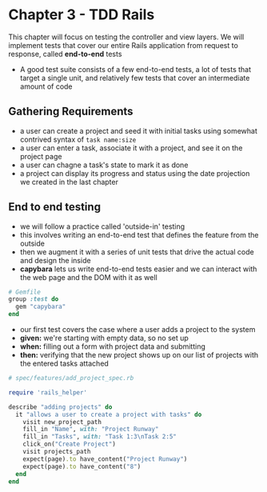 # Chapter 3 - TDD Rails
This chapter will focus on testing the controller and view layers. We will implement tests that cover our entire Rails application from request to response, called __end-to-end__ tests

* A good test suite consists of a few end-to-end tests, a lot of tests that target a single unit, and relatively few tests that cover an intermediate amount of code

## Gathering Requirements
* a user can create a project and seed it with initial tasks using somewhat contrived syntax of `task name:size`
* a user can enter a task, associate it with a project, and see it on the project page
* a user can chagne a task's state to mark it as done
* a project can display its progress and status using the date projection we created in the last chapter

## End to end testing
* we will follow a practice called 'outside-in' testing
* this involves writing an end-to-end test that defines the feature from the outside
* then we augment it with a series of unit tests that drive the actual code and design the inside
* __capybara__ lets us write end-to-end tests easier and we can interact with the web page and the DOM with it as well

```ruby
# Gemfile
group :test do
  gem "capybara"
end
```

* our first test covers the case where a user adds a project to the system
* __given:__ we're starting with empty data, so no set up
* __when:__ filling out a form with project data and submitting
* __then:__ verifying that the new project shows up on our list of projects with the entered tasks attached

```ruby
# spec/features/add_project_spec.rb

require 'rails_helper'

describe "adding projects" do
  it "allows a user to create a project with tasks" do
    visit new_project_path
    fill_in "Name", with: "Project Runway"
    fill_in "Tasks", with: "Task 1:3\nTask 2:5"
    click_on("Create Project")
    visit projects_path
    expect(page).to have_content("Project Runway")
    expect(page).to have_content("8")
  end
end
```


